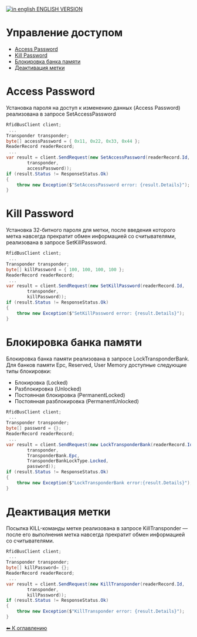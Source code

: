 [![in english](http://rfidcenter.ru/img/flag-uk.svg) ENGLISH VERSION](README_EN.md)

Управление доступом
===================

* [Access Password](#AccessPassword)
* [Kill Password](#KillPassword)
* [Блокировка банка памяти](#LockTransponder)
* [Деактивация метки](#KillTransponder)

<a name="AccessPassword"></a>Access Password
===============
Установка пароля на доступ к изменению данных (Access Password) реализована в запросе SetAccessPassword

```cs
RfidBusClient client;
 ...
Transponder transponder;
byte[] accessPassword = { 0x11, 0x22, 0x33, 0x44 };
ReaderRecord readerRecord;
 ...
var result = client.SendRequest(new SetAccessPassword(readerRecord.Id,
        transponder,
        accessPassword));
if (result.Status != ResponseStatus.Ok)
{
    throw new Exception($"SetAccessPassword error: {result.Details}");
}
```

<a name="KillPassword"></a>Kill Password
=============
Установка 32-битного пароля для метки, после введения которого метка навсегда прекратит обмен информацией со считывателями, реализована в запросе SetKillPassword.

```cs
RfidBusClient client;
 ...
Transponder transponder;
byte[] killPassword = { 100, 100, 100, 100 };
ReaderRecord readerRecord;
 ...
var result = client.SendRequest(new SetKillPassword(readerRecord.Id,
        transponder,
        killPassword));
if (result.Status != ResponseStatus.Ok)
{
    throw new Exception($"SetKillPassword error: {result.Details}");
}
```

<a name="LockTransponder"></a>Блокировка банка памяти
=======================

Блокировка банка памяти реализована в запросе LockTransponderBank. Для банков памяти Epc, Reserved, User Memory доступные следующие типы блокировки:
* Блокировка (Locked)
* Разблокировка (Unlocked)
* Постоянная блокировка (PermanentLocked)
* Постоянная разблокировка (PermanentUnlocked)

```cs
RfidBusClient client;
 ...
Transponder transponder;
byte[] password = {};
ReaderRecord readerRecord;
 ...
var result = client.SendRequest(new LockTransponderBank(readerRecord.Id,
        transponder,
        TransponderBank.Epc,
        TransponderBankLockType.Locked,
        password));
if (result.Status != ResponseStatus.Ok)
{
    throw new Exception($"LockTransponderBank error:{result.Details}");
}
```

<a name="KillTransponder"></a>Деактивация метки
=================
Посылка KILL-команды метке реализована в запросе KillTransponder — после его выполнения метка навсегда прекратит обмен информацией со считывателями.

```cs
RfidBusClient client;
 ...
Transponder transponder;
byte[] killPassword= {};
ReaderRecord readerRecord;
 ...
var result = client.SendRequest(new KillTransponder(readerRecord.Id,
        transponder,
        killPassword));
if (result.Status != ResponseStatus.Ok)
{
    throw new Exception($"KillTransponder error: {result.Details}");
}
```

[⬅ К оглавлению](../README.md)
